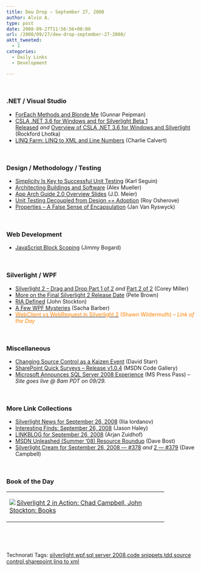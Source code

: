 ```yaml
---
title: Dew Drop – September 27, 2008
author: Alvin A.
type: post
date: 2008-09-27T11:56:56+00:00
url: /2008/09/27/dew-drop-september-27-2008/
aktt_tweeted:
  - 1
categories:
  - Daily Links
  - Development

---
```

&#160;

### .NET / Visual Studio

  * <a target="_blank" href="http://weblogs.asp.net/gunnarpeipman/archive/2008/09/26/foreach-method-and-blonde-me.aspx">ForEach Methods and Blonde Me</a> (Gunnar Peipman)
  * <a target="_blank" href="http://www.lhotka.net/weblog/CSLANET36ForWindowsAndForSilverlightBeta1Released.aspx">CSLA .NET 3.6 for Windows and for Silverlight Beta 1 Released</a>&#160;_and_&#160;<a target="_blank" href="http://www.lhotka.net/weblog/OverviewOfCSLANET36ForWindowsAndSilverlight.aspx">Overview of CSLA .NET 3.6 for Windows and Silverlight</a> (Rockford Lhotka)
  * <a target="_blank" href="http://blogs.msdn.com/charlie/archive/2008/09/26/linq-farm-linq-to-xml-and-line-numbers.aspx">LINQ Farm: LINQ to XML and Line Numbers</a> (Charlie Calvert)

&#160;

### Design / Methodology / Testing

  * <a target="_blank" href="http://codebetter.com/blogs/karlseguin/archive/2008/09/26/simplicity-is-key-to-successful-unit-testing.aspx">Simplicity Is Key to Successful Unit Testing</a> (Karl Seguin)
  * <a target="_blank" href="http://elegantcode.com/2008/09/26/architecting-buildings-and-software/">Architecting Buildings and Software</a> (Alex Mueller)
  * <a target="_blank" href="http://blogs.msdn.com/jmeier/archive/2008/09/26/app-arch-guide-2-0-overview-slides.aspx">App Arch Guide 2.0 Overview Slides</a> (J.D. Meier)
  * <a target="_blank" href="http://weblogs.asp.net/rosherove/archive/2008/09/26/unit-testing-decoupled-from-design-adoption.aspx">Unit Testing Decoupled from Design == Adoption</a> (Roy Osherove)
  * <a target="_blank" href="http://elegantcode.com/2008/09/26/properties-a-false-sense-of-encapsulation/">Properties &#8211; A False Sense of Encapsulation</a> (Jan Van Ryswyck)

&#160;

### Web Development

  * <a target="_blank" href="http://www.lostechies.com/blogs/jimmy_bogard/archive/2008/09/26/javascript-block-scoping.aspx">JavaScript Block Scoping</a> (Jimmy Bogard)

&#160;

### Silverlight / WPF

  * <a target="_blank" href="http://www.coreysportfolio.com/post/2008/09/Silverlight-2---Drag-and-Drop-Part-1-of-2.aspx">Silverlight 2 &#8211; Drag and Drop Part 1 of 2</a>&#160;_and_&#160;<a target="_blank" href="http://www.coreysportfolio.com/post/2008/09/Silverlight-2---Drag-and-Drop-Part-2-of-2.aspx">Part 2 of 2</a> (Corey Miller)
  * <a target="_blank" href="http://community.irritatedvowel.com/blogs/pete_browns_blog/archive/2008/09/26/More-on-the-Final-Silverlight-2-Release-Date.aspx">More on the Final Silverlight 2 Release Date</a> (Pete Brown)
  * <a target="_blank" href="http://riathoughts.com/blog/silverlight/ria-defined/">RIA Defined</a> (John Stockton)
  * <a target="_blank" href="http://sachabarber.net/?p=332">A Few WPF Mysteries</a> (Sacha Barber)
  * <a target="_blank" href="http://wildermuth.com/2008/09/27/WebClient_vs_WebRequest_in_Silverlight_2"><font color="#ff8000">WebClient vs WebRequest in Silverlight 2</font></a> <font color="#ff8000">(Shawn Wildermuth) <em>– Link of the Day</em></font>

&#160;

### Miscellaneous

  * <a target="_blank" href="http://www.pluralsight.com/community/blogs/starr/archive/2008/09/26/changing_2D00_source_2D00_control_2D00_as_2D00_a_2D00_kaizen_2D00_event.aspx">Changing Source Control as a Kaizen Event</a> (David Starr)
  * <a target="_blank" href="http://code.msdn.microsoft.com/QuickSurveys/Release/ProjectReleases.aspx?ReleaseId=1581">SharePoint Quick Surveys &#8211; Release v1.0.4</a> (MSDN Code Gallery)
  * <a target="_blank" href="http://www.microsoft.com/Presspass/press/2008/sep08/09-26SQLServerExperienceMA.mspx?rss_fdn=Press%20Releases">Microsoft Announces SQL Server 2008 Experience</a> (MS Press Pass) _– Site goes live @ 8am PDT on 09/29._

&#160;

### More Link Collections

  * <a target="_blank" href="http://www.silverlightshow.net/news/Silverlight-news-for-September-26-2008.aspx">Silverlight News for September 26, 2008</a> (Ilia Iordanov)
  * <a target="_blank" href="http://jasonhaley.com/blog/archive/2008/09/26/142291.aspx">Interesting Finds: September 26, 2008</a> (Jason Haley)
  * <a target="_blank" href="http://www.arjansworld.com/2008/09/26/linkblog-for-september-26-2008/">LINKBLOG for September 26, 2008</a> (Arjan Zuidhof)
  * <a target="_blank" href="http://davebost.com/blog/2008/09/26/msdn-unleashed-summer-08-resource-roundup/">MSDN Unleashed (Summer &#8217;08) Resource Roundup</a> (Dave Bost)
  * <a target="_blank" href="http://geekswithblogs.net/WynApseTechnicalMusings/archive/2008/09/26/125484.aspx">Silverlight Cream for September 26, 2008 &#8212; #378</a>&#160;_and_&#160;<a target="_blank" href="http://geekswithblogs.net/WynApseTechnicalMusings/archive/2008/09/26/125487.aspx">2 &#8212; #379</a> (Dave Campbell)

&#160;

### Book of the Day

<div style="padding-bottom: 0px; margin: 0px; padding-left: 0px; padding-right: 0px; display: inline; float: none; padding-top: 0px" id="scid:7dc1bd33-94bd-46fd-a20b-0131235bcd47:9ed992c0-744d-4e18-9e54-716971c21afa" class="wlWriterEditableSmartContent">
  <table cellspacing="0" cellpadding="2" width="400" border="0" unselectable="on">
    <tr>
      <td valign="top" width="400">
        <p>
          <a title="Silverlight 2 in Action: Chad Campbell, John Stockton: Books" href="http://www.amazon.com/exec/obidos/ASIN/1933988428/alvinashcraft-20"><img data-recalc-dims="1" decoding="async" src="https://i0.wp.com/images.amazon.com/images/P/1933988428.01.MZZZZZZZ.jpg?w=660" border="0" align="left" style="float:left" />Silverlight 2 in Action: Chad Campbell, John Stockton: Books</a>
        </p>
      </td>
    </tr>
  </table>
</div>

&#160;

<div style="padding-bottom: 0px; margin: 0px; padding-left: 0px; padding-right: 0px; display: inline; float: none; padding-top: 0px" id="scid:C16BAC14-9A3D-4c50-9394-FBFEF7A93539:679d746a-f5d6-440a-be21-0a8eeec5a153" class="wlWriterEditableSmartContent">
  <!--dotnetkickit-->
</div>

&#160;

<div style="padding-bottom: 0px; margin: 0px; padding-left: 0px; padding-right: 0px; display: inline; float: none; padding-top: 0px" id="scid:0767317B-992E-4b12-91E0-4F059A8CECA8:051b141a-4357-4d81-ae01-35d76f64f7e4" class="wlWriterEditableSmartContent">
  Technorati Tags: <a href="http://technorati.com/tags/silverlight" rel="tag">silverlight</a>,<a href="http://technorati.com/tags/wpf" rel="tag">wpf</a>,<a href="http://technorati.com/tags/sql+server+2008" rel="tag">sql server 2008</a>,<a href="http://technorati.com/tags/code+snippets" rel="tag">code snippets</a>,<a href="http://technorati.com/tags/tdd" rel="tag">tdd</a>,<a href="http://technorati.com/tags/source+control" rel="tag">source control</a>,<a href="http://technorati.com/tags/sharepoint" rel="tag">sharepoint</a>,<a href="http://technorati.com/tags/linq+to+xml" rel="tag">linq to xml</a>
</div>